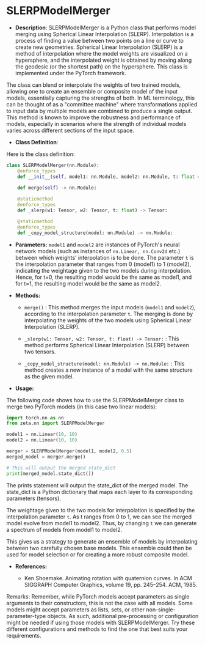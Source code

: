 # SLERPModelMerger

- **Description**: 
SLERPModelMerger is a Python class that performs model merging using Spherical Linear Interpolation (SLERP). Interpolation is a process of finding a value between two points on a line or curve to create new geometries. Spherical Linear Interpolation (SLERP) is a method of interpolation where the model weights are visualized on a hypersphere, and the interpolated weight is obtained by moving along the geodesic (or the shortest path) on the hypersphere. This class is implemented under the PyTorch framework.

The class can blend or interpolate the weights of two trained models, allowing one to create an ensemble or composite model of the input models, essentially capturing the strengths of both. In ML terminology, this can be thought of as a "committee machine" where transformations applied to input data by multiple models are combined to produce a single output. This method is known to improve the robustness and performance of models, especially in scenarios where the strength of individual models varies across different sections of the input space.

- **Class Definition**: 

Here is the class definition:

```python
class SLERPModelMerger(nn.Module):
    @enforce_types
    def __init__(self, model1: nn.Module, model2: nn.Module, t: float = 0.5):
    
    def merge(self) -> nn.Module:

    @staticmethod
    @enforce_types
    def _slerp(w1: Tensor, w2: Tensor, t: float) -> Tensor:

    @staticmethod
    @enforce_types
    def _copy_model_structure(model: nn.Module) -> nn.Module:
```

- **Parameters:**
    `model1` and `model2` are instances of PyTorch's neural network models (such as instances of `nn.Linear, nn.Conv2d` etc.) between which weights' interpolation is to be done. The parameter `t` is the interpolation parameter that ranges from 0 (model1) to 1 (model2), indicating the weightage given to the two models during interpolation. Hence, for t=0, the resulting model would be the same as model1, and for t=1, the resulting model would be the same as model2.

- **Methods:**

    - `merge()` : This method merges the input models (`model1` and `model2`), according to the interpolation parameter `t`. The merging is done by interpolating the weights of the two models using Spherical Linear Interpolation (SLERP).
    
    - `_slerp(w1: Tensor, w2: Tensor, t: float) -> Tensor:` : This method performs Spherical Linear Interpolation (SLERP) between two tensors.
    
    - `_copy_model_structure(model: nn.Module) -> nn.Module:` : This method creates a new instance of a model with the same structure as the given model.

- **Usage:**

The following code shows how to use the SLERPModelMerger class to merge two PyTorch models (in this case two linear models):

```python
import torch.nn as nn
from zeta.nn import SLERPModelMerger

model1 = nn.Linear(10, 10)
model2 = nn.Linear(10, 10)

merger = SLERPModelMerger(model1, model2, 0.5)
merged_model = merger.merge()

# This will output the merged state_dict
print(merged_model.state_dict())
```

The prints statement will output the state_dict of the merged model. The state_dict is a Python dictionary that maps each layer to its corresponding parameters (tensors). 

The weightage given to the two models for interpolation is specified by the interpolation parameter `t`. As t ranges from 0 to 1, we can see the merged model evolve from model1 to model2. Thus, by changing `t` we can generate a spectrum of models from model1 to model2.

This gives us a strategy to generate an ensemble of models by interpolating between two carefully chosen base models. This ensemble could then be used for model selection or for creating a more robust composite model.

- **References:**
    
    - Ken Shoemake. Animating rotation with quaternion curves. In ACM SIGGRAPH Computer Graphics, volume 19, pp. 245–254. ACM, 1985.

Remarks: Remember, while PyTorch models accept parameters as single arguments to their constructors, this is not the case with all models. Some models might accept parameters as lists, sets, or other non-single-parameter-type objects. As such, additional pre-processing or configuration might be needed if using those models with SLERPModelMerger. Try these different configurations and methods to find the one that best suits your requirements.
